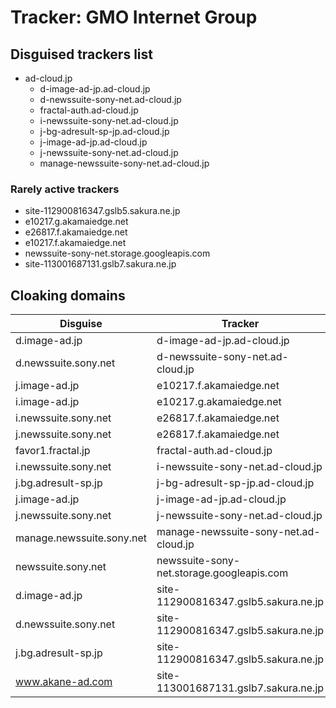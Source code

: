 # Tracker: GMO Internet Group

## Disguised trackers list

* ad-cloud.jp
    * d-image-ad-jp.ad-cloud.jp
    * d-newssuite-sony-net.ad-cloud.jp
    * fractal-auth.ad-cloud.jp
    * i-newssuite-sony-net.ad-cloud.jp
    * j-bg-adresult-sp-jp.ad-cloud.jp
    * j-image-ad-jp.ad-cloud.jp
    * j-newssuite-sony-net.ad-cloud.jp
    * manage-newssuite-sony-net.ad-cloud.jp

### Rarely active trackers

* site-112900816347.gslb5.sakura.ne.jp
* e10217.g.akamaiedge.net
* e26817.f.akamaiedge.net
* e10217.f.akamaiedge.net
* newssuite-sony-net.storage.googleapis.com
* site-113001687131.gslb7.sakura.ne.jp

## Cloaking domains

| Disguise | Tracker |
| ---- | ---- |
| d.image-ad.jp | d-image-ad-jp.ad-cloud.jp |
| d.newssuite.sony.net | d-newssuite-sony-net.ad-cloud.jp |
| j.image-ad.jp | e10217.f.akamaiedge.net |
| i.image-ad.jp | e10217.g.akamaiedge.net |
| i.newssuite.sony.net | e26817.f.akamaiedge.net |
| j.newssuite.sony.net | e26817.f.akamaiedge.net |
| favor1.fractal.jp | fractal-auth.ad-cloud.jp |
| i.newssuite.sony.net | i-newssuite-sony-net.ad-cloud.jp |
| j.bg.adresult-sp.jp | j-bg-adresult-sp-jp.ad-cloud.jp |
| j.image-ad.jp | j-image-ad-jp.ad-cloud.jp |
| j.newssuite.sony.net | j-newssuite-sony-net.ad-cloud.jp |
| manage.newssuite.sony.net | manage-newssuite-sony-net.ad-cloud.jp |
| newssuite.sony.net | newssuite-sony-net.storage.googleapis.com |
| d.image-ad.jp | site-112900816347.gslb5.sakura.ne.jp |
| d.newssuite.sony.net | site-112900816347.gslb5.sakura.ne.jp |
| j.bg.adresult-sp.jp | site-112900816347.gslb5.sakura.ne.jp |
| www.akane-ad.com | site-113001687131.gslb7.sakura.ne.jp |